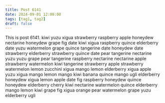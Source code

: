 ```yaml
---
title: Post 6141
date: 2024-09-01 12:00:00
tags: [tag1, tag2]
draft: false
---
```

This is post 6141.
kiwi
yuzu
xigua
strawberry
raspberry
apple
honeydew
nectarine
honeydew
grape
fig
date
kiwi
xigua
raspberry
quince
elderberry
date
yuzu
watermelon
grape
quince
tangerine
date
honeydew
date
strawberry
elderberry
strawberry
quince
date
pear
tangerine
nectarine
yuzu
yuzu
grape
pear
tangerine
raspberry
nectarine
nectarine
apple
strawberry
watermelon
kiwi
tangerine
strawberry
apple
strawberry
watermelon
lemon
zucchini
xigua
mango
lemon
elderberry
xigua
apple
yuzu
xigua
mango
lemon
mango
kiwi
banana
quince
mango
ugli
elderberry
honeydew
xigua
lemon
apple
date
fig
raspberry
honeydew
quince
honeydew
elderberry
cherry
kiwi
nectarine
watermelon
quince
elderberry
mango
lemon
kiwi
grape
fig
xigua
orange
pear
watermelon
grape
yuzu
elderberry
ugli
